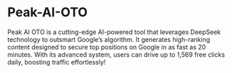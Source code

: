 # Peak-AI-OTO
Peak AI OTO is a cutting-edge AI-powered tool that leverages DeepSeek technology to outsmart Google’s algorithm. It generates high-ranking content designed to secure top positions on Google in as fast as 20 minutes. With its advanced system, users can drive up to 1,569 free clicks daily, boosting traffic effortlessly!
